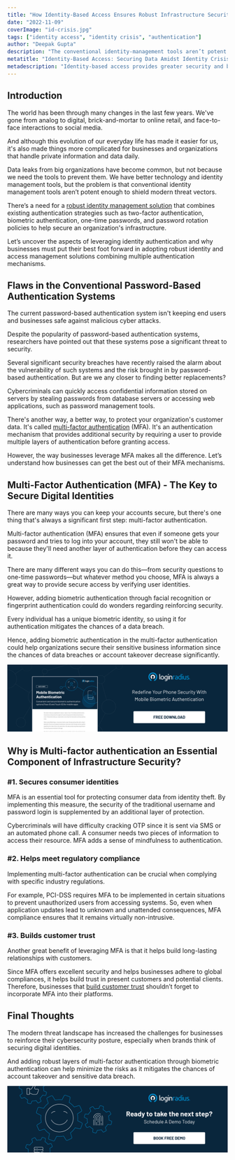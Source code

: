 ```yaml
---
title: "How Identity-Based Access Ensures Robust Infrastructure Security Amidst the Growing Identity Crisis?"
date: "2022-11-09"
coverImage: "id-crisis.jpg"
tags: ["identity access", "identity crisis", "authentication"]
author: "Deepak Gupta"
description: "The conventional identity-management tools aren’t potent enough to shield modern threat vectors. There’s a need for a robust identity management solution that combines existing authentication strategies such as two-factor authentication, biometrics, one-time passwords etc. to help secure an organization's infrastructure."
metatitle: "Identity-Based Access: Securing Data Amidst Identity Crisis"
metadescription: "Identity-based access provides greater security and builds customer trust amid the growing identity crisis. Learn how identity management can help."
---
```


## Introduction

The world has been through many changes in the last few years. We've gone from analog to digital, brick-and-mortar to online retail, and face-to-face interactions to social media. 

And although this evolution of our everyday life has made it easier for us, it's also made things more complicated for businesses and organizations that handle private information and data daily. 

Data leaks from big organizations have become common, but not because we need the tools to prevent them. We have better technology and identity management tools, but the problem is that conventional identity management tools aren’t potent enough to shield modern threat vectors. 

There’s a need for a [robust identity management solution](https://www.loginradius.com/) that combines existing authentication strategies such as two-factor authentication, biometric authentication, one-time passwords, and password rotation policies to help secure an organization's infrastructure.

Let’s uncover the aspects of leveraging identity authentication and why businesses must put their best foot forward in adopting robust identity and access management solutions combining multiple authentication mechanisms. 


## Flaws in the Conventional Password-Based Authentication Systems

The current password-based authentication system isn't keeping end users and businesses safe against malicious cyber attacks. 

Despite the popularity of password-based authentication systems, researchers have pointed out that these systems pose a significant threat to security. 

Several significant security breaches have recently raised the alarm about the vulnerability of such systems and the risk brought in by password-based authentication. But are we any closer to finding better replacements?

Cybercriminals can quickly access confidential information stored on servers by stealing passwords from database servers or accessing web applications, such as password management tools. 

There's another way, a better way, to protect your organization's customer data. It's called [multi-factor authentication](https://www.loginradius.com/multi-factor-authentication/) (MFA). It's an authentication mechanism that provides additional security by requiring a user to provide multiple layers of authentication before granting access.

However, the way businesses leverage MFA makes all the difference. Let’s understand how businesses can get the best out of their MFA mechanisms. 


## Multi-Factor Authentication (MFA) - The Key to Secure Digital Identities 

There are many ways you can keep your accounts secure, but there's one thing that's always a significant first step: multi-factor authentication.

Multi-factor authentication (MFA) ensures that even if someone gets your password and tries to log into your account, they still won't be able to because they'll need another layer of authentication before they can access it.

There are many different ways you can do this—from security questions to one-time passwords—but whatever method you choose, MFA is always a great way to provide secure access by verifying user identities.

However, adding biometric authentication through facial recognition or fingerprint authentication could do wonders regarding reinforcing security. 

Every individual has a unique biometric identity, so using it for authentication mitigates the chances of a data breach. 

Hence, adding biometric authentication in the multi-factor authentication could help organizations secure their sensitive business information since the chances of data breaches or account takeover decrease significantly. 

[![mob-bio-ds](mob-bio-ds.png)](https://www.loginradius.com/resource/mobile-biometric-authentication-datasheet)


## Why is Multi-factor authentication an Essential Component of Infrastructure Security?


### #1. Secures consumer identities 

MFA is an essential tool for protecting consumer data from identity theft. By implementing this measure, the security of the traditional username and password login is supplemented by an additional layer of protection. 

Cybercriminals will have difficulty cracking OTP since it is sent via SMS or an automated phone call. A consumer needs two pieces of information to access their resource. MFA adds a sense of mindfulness to authentication.


### #2. Helps meet regulatory compliance

Implementing multi-factor authentication can be crucial when complying with specific industry regulations. 

For example, PCI-DSS requires MFA to be implemented in certain situations to prevent unauthorized users from accessing systems. So, even when application updates lead to unknown and unattended consequences, MFA compliance ensures that it remains virtually non-intrusive.


### #3. Builds customer trust 

Another great benefit of leveraging MFA is that it helps build long-lasting relationships with customers. 

Since MFA offers excellent security and helps businesses adhere to global compliances, it helps build trust in present customers and potential clients. Therefore, businesses that [build customer trust](https://blog.loginradius.com/identity/loginradius-creates-trusted-digital-experience/) shouldn’t forget to incorporate MFA into their platforms. 


## Final Thoughts

The modern threat landscape has increased the challenges for businesses to reinforce their cybersecurity posture, especially when brands think of securing digital identities. 

And adding robust layers of multi-factor authentication through biometric authentication can help minimize the risks as it mitigates the chances of account takeover and sensitive data breach. 



[![LoginRadius Book a Demo](../../assets/book-a-demo-loginradius.png)](https://www.loginradius.com/book-a-demo/)
